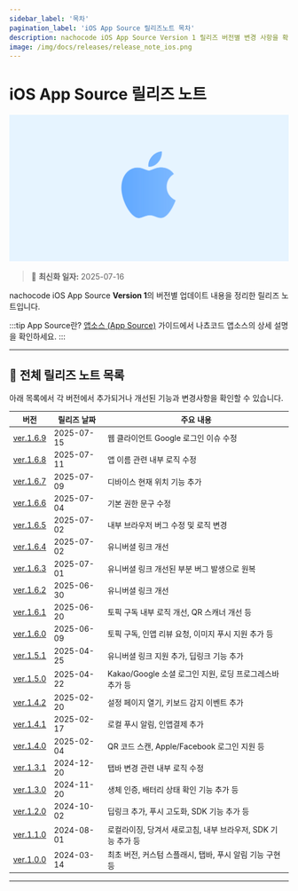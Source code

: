 ```yaml
---
sidebar_label: '목차'
pagination_label: 'iOS App Source 릴리즈노트 목차'
description: nachocode iOS App Source Version 1 릴리즈 버전별 변경 사항을 확인할 수 있습니다.
image: /img/docs/releases/release_note_ios.png
---
```


# iOS App Source 릴리즈 노트

![ios](/img/docs/releases/release_note_ios.png)

> 🔔 **최신화 일자:** 2025-07-16

nachocode iOS App Source **Version 1**의 버전별 업데이트 내용을 정리한 릴리즈 노트입니다.

:::tip App Source란?
[앱소스 (App Source)](/docs/guide/app-source) 가이드에서 나쵸코드 앱소스의 상세 설명을 확인하세요.
:::

---

## 📖 전체 릴리즈 노트 목록

아래 목록에서 각 버전에서 추가되거나 개선된 기능과 변경사항을 확인할 수 있습니다.

| 버전                           | 릴리즈 날짜 | 주요 내용                                                    |
| ------------------------------ | ----------- | ------------------------------------------------------------ |
| [ver.1.6.9](./release-v-1-6-9) | 2025-07-15  | 웹 클라이언트 Google 로그인 이슈 수정                        |
| [ver.1.6.8](./release-v-1-6-8) | 2025-07-11  | 앱 이름 관련 내부 로직 수정                                  |
| [ver.1.6.7](./release-v-1-6-7) | 2025-07-09  | 디바이스 현재 위치 기능 추가                                 |
| [ver.1.6.6](./release-v-1-6-6) | 2025-07-04  | 기본 권한 문구 수정                                          |
| [ver.1.6.5](./release-v-1-6-5) | 2025-07-02  | 내부 브라우저 버그 수정 및 로직 변경                         |
| [ver.1.6.4](./release-v-1-6-4) | 2025-07-02  | 유니버셜 링크 개선                                           |
| [ver.1.6.3](./release-v-1-6-3) | 2025-07-01  | 유니버셜 링크 개선된 부분 버그 발생으로 원복                 |
| [ver.1.6.2](./release-v-1-6-2) | 2025-06-30  | 유니버셜 링크 개선                                           |
| [ver.1.6.1](./release-v-1-6-1) | 2025-06-20  | 토픽 구독 내부 로직 개선, QR 스캐너 개선 등                  |
| [ver.1.6.0](./release-v-1-6-0) | 2025-06-09  | 토픽 구독, 인앱 리뷰 요청, 이미지 푸시 지원 추가 등          |
| [ver.1.5.1](./release-v-1-5-1) | 2025-04-25  | 유니버셜 링크 지원 추가, 딥링크 기능 추가                    |
| [ver.1.5.0](./release-v-1-5-0) | 2025-04-22  | Kakao/Google 소셜 로그인 지원, 로딩 프로그레스바 추가 등     |
| [ver.1.4.2](./release-v-1-4-2) | 2025-02-20  | 설정 페이지 열기, 키보드 감지 이벤트 추가                    |
| [ver.1.4.1](./release-v-1-4-1) | 2025-02-17  | 로컬 푸시 알림, 인앱결제 추가                                |
| [ver.1.4.0](./release-v-1-4-0) | 2025-02-04  | QR 코드 스캔, Apple/Facebook 로그인 지원 등                  |
| [ver.1.3.1](./release-v-1-3-1) | 2024-12-20  | 탭바 변경 관련 내부 로직 수정                                |
| [ver.1.3.0](./release-v-1-3-0) | 2024-11-20  | 생체 인증, 배터리 상태 확인 기능 추가 등                     |
| [ver.1.2.0](./release-v-1-2-0) | 2024-10-02  | 딥링크 추가, 푸시 고도화, SDK 기능 추가 등                   |
| [ver.1.1.0](./release-v-1-1-0) | 2024-08-01  | 로컬라이징, 당겨서 새로고침, 내부 브라우저, SDK 기능 추가 등 |
| [ver.1.0.0](./release-v-1-0-0) | 2024-03-14  | 최초 버전, 커스텀 스플래시, 탭바, 푸시 알림 기능 구현 등     |

---
